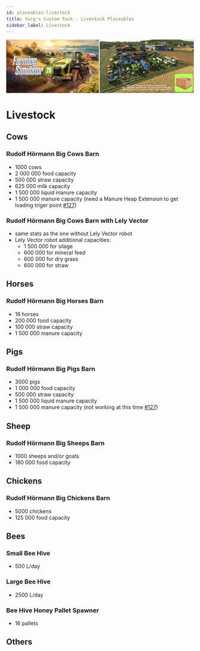 ```yaml
---
id: placeables-livestock
title: Yurg's Custom Pack - Livestock Placeables
sidebar_label: Livestock
---
```

[![](modHeader.png)](modScreen.png)
# Livestock

## Cows

### Rudolf Hörmann Big Cows Barn
- 1000 cows
- 2 000 000 food capacity
- 500 000 straw capacity
- 625 000 milk capacity
- 1 500 000 liquid manure capacity
- 1 500 000 manure capacity (need a Manure Heap Extension to get loading triger point [#127](https://github.com/YurgFS/FS25_Yurg_Custom_Pack/issues/127))

### Rudolf Hörmann Big Cows Barn with Lely Vector
- same stats as the one without Lely Vector robot
- Lely Vector robot additional capacities:
  - 1 500 000 for silage
  - 600 000 for mineral feed
  - 600 000 for dry grass
  - 600 000 for straw

## Horses

### Rudolf Hörmann Big Horses Barn
- 16 horses
- 200 000 food capacity
- 100 000 straw capacity
- 1 500 000 manure capacity

## Pigs

### Rudolf Hörmann Big Pigs Barn
- 3000 pigs
- 1 000 000 food capacity
- 500 000 straw capacity
- 1 500 000 liquid manure capacity
- 1 500 000 manure capacity (not working at this time [#127](https://github.com/YurgFS/FS25_Yurg_Custom_Pack/issues/127))

## Sheep

### Rudolf Hörmann Big Sheeps Barn
- 1000 sheeps and/or goats
- 180 000 food capacity

## Chickens

### Rudolf Hörmann Big Chickens Barn
- 5000 chickens
- 125 000 food capacity

## Bees

### Small Bee Hive
- 500 L/day

### Large Bee Hive
- 2500 L/day

### Bee Hive Honey Pallet Spawner
- 16 pallets

## Others


